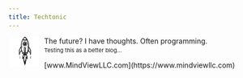 ```yaml
---
title: Techtonic
---
```

<head>
<link rel="shortcut icon" type="image/x-icon" href="favicon.ico?">
</head>
<p>
  <img src="RocketForFavicon-transformed.webp" style="width: 12%; float: left; margin-right: 10px;">
  The future? I have thoughts. Often programming.<br>
  <span style="font-size: 11px;">Testing this as a better blog...</span>
</p>
[www.MindViewLLC.com](https://www.mindviewllc.com)
